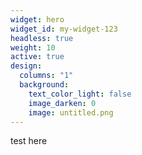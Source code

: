 ```yaml
---
widget: hero
widget_id: my-widget-123
headless: true
weight: 10
active: true
design:
  columns: "1"
  background:
    text_color_light: false
    image_darken: 0
    image: untitled.png
---
```

test here